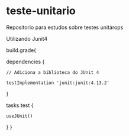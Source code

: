 # teste-unitario
Repositorio para estudos sobre testes unitárops

Utilizando Junit4

build.grade{

  dependencies {
    
    // Adiciona a biblioteca do JUnit 4
    
    testImplementation 'junit:junit:4.13.2'
  }

  tasks.test {
  
    useJUnit()
  }
}
